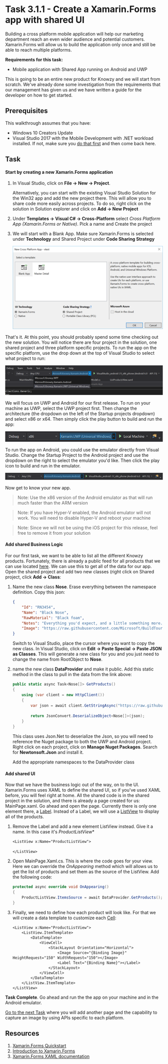 # Task 3.1.1 - Create a Xamarin.Forms app with shared UI

Building a cross platform mobile application will help our marketing department reach an even wider audience and potential customers. Xamarin.Forms will allow us to build the application only once and still be able to reach multiple platforms. 

**Requirements for this task:**
* Mobile application with Shared App running on Android and UWP

This is going to be an entire new product for Knowzy and we will start from scratch. We've already done some investigation from the requirements that our management has given us and we have written a guide for the developer on how to get started.

## Prerequisites 

This walkthrough assumes that you have:
* Windows 10 Creators Update
* Visual Studio 2017 with the Mobile Development with .NET workload installed. If not, make sure you [do that first](https://docs.microsoft.com/en-us/visualstudio/install/install-visual-studio) and then come back here.

## Task 

#### Start by creating a new Xamarin.Forms application

1. In Visual Studio, click on **File -> New -> Project**. 
    
    Alternatively, you can start with the existing Visual Studio Solution for the Win32 app and add the new project there. This will allow you to share code more easily across projects. To do so, right click on the solution in Solution explorer and click on **Add -> New Project**

2. Under **Templates -> Visual C# -> Cross-Platform** select *Cross Platform App (Xamarin.Forms or Native)*. Pick a name and Create the project
3. We will start with a Blank App. Make sure Xamarin.Forms is selected under **Technology** and Shared Project under **Code Sharing Strategy**

    ![New Project](images/new_project.png)

That's it. At this point, you should probably spend some time checking out the new solution. You will notice there are four project in the solution, one shared project and three platform specific projects. To run the app on the specific platform, use the drop down at the top of Visual Studio to select what project to run:

![Select Project](images/select_platform.png)

We will focus on UWP and Android for our first release. To run on your machine as UWP, select the UWP project first. Then change the architecture (the dropdown on the left of the Startup projects dropdown) and select x86 or x64. Then simply click the play button to build and run the app:

![Run](images/run.png)

To run the app on Android, you could use the emulator directly from Visual Studio. Change the Startup Project to the Android project and use the dropdown on the right to select the emulator you'd like. Then click the play icon to build and run in the emulator.

![Run Android](images/run_android.png)

Now get to know your new app.

> Note: Use the x86 version of the Android emulator as that will run much faster than the ARM version

> Note: If you have Hyper-V enabled, the Android emulator will not work. You will need to disable Hyper-V and reboot your machine

> Note: Since we will not be using the iOS project for this release, feel free to remove it from your solution

#### Add shared Business Logic

For our first task, we want to be able to list all the different Knowzy products. Fortunately, there is already a public feed for all products that we can use located [here](https://raw.githubusercontent.com/Microsoft/BuildTourHack/master/src/Noses/noses.json?token=AArcuB1FvHzTWESdpopKZiYk0C0H-4Kkks5ZL5AuwA%3D%3D). We can use this to get all of the data for our app. Open the shared project and add two new classes (right click on Shared project, click **Add -> Class**:

1. Name the new class **Nose**. Erase everything between the namespace definition. Copy this json:

    ```json
    {
        "Id": "RN3454",
        "Name": "Black Nose",
        "RawMaterial": "Black foam",
        "Notes": "Everything you'd expect, and a little something more.",
        "Image": "https://raw.githubusercontent.com/Microsoft/BuildTourHack/master/src/Noses/Frabicnose400x300.jpg?token=AArcuJLPN_TgeZBrqvm81EbVaDsh9eh2ks5ZL47AwA%3D%3D"
    }
    ```

    Switch to Visual Studio, place the cursor where you want to copy the new class. In Visual Studio, click on **Edit -> Paste Special -> Paste JSON as Classes**. This will generate a new class for you and you just need to change the name from RootObject to **Nose**.

2. name the new class **DataProvider** and make it public. Add this static method in the class to pull in the data from the link above:

    ```csharp
    public static async Task<Nose[]> GetProducts()
    {
        using (var client = new HttpClient())
        {
            var json = await client.GetStringAsync("https://raw.githubusercontent.com/Microsoft/BuildTourHack/master/src/Noses/noses.json?token=AArcuB1FvHzTWESdpopKZiYk0C0H-4Kkks5ZL5AuwA%3D%3D");

            return JsonConvert.DeserializeObject<Nose[]>(json);
        }
    }
    ```

    This class uses Json.Net to deserialize the Json, so you will need to reference the Nuget package to both the UWP and Android project. Right click on each project, click on **Manage Nuget Packages**. Search for **Newtonsoft.Json** and install it.

    Add the appropriate namespaces to the DataProvider class

#### Add shared UI

Now that we have the business logic out of the way, on to the UI. Xamarin.Forms uses XAML to define the shared UI, so if you've used XAML before, you will feel right at home. All the shared code is in the shared project in the solution, and there is already a page created for us: MainPage.xaml. Go ahead and open the page. Currently there is only one element there, a [Label](https://developer.xamarin.com/guides/xamarin-forms/user-interface/text/label/). Instead of a Label, we will use a [ListView](https://developer.xamarin.com/guides/xamarin-forms/user-interface/listview/) to display all of the products.

1. Remove the Label and add a new element ListView instead. Give it a name. In this case it's *ProductListView**

    ```xaml
    <ListView x:Name="ProductListView">

    </ListView>
    ```

2. Open MainPage.Xaml.cs. This is where the code goes for your view. Here we can override the *OnAppearing* method which will allows us to get the list of products and set them as the source of the ListView. Add the following code:

    ```csharp
    protected async override void OnAppearing()
    {
        ProductListView.ItemsSource = await DataProvider.GetProducts();
    }
    ```

3. Finally, we need to define how each product will look like. For that we will create a data template to customize each [Cell](https://developer.xamarin.com/guides/xamarin-forms/user-interface/listview/customizing-cell-appearance/):

    ```xaml
    <ListView x:Name="ProductListView">
        <ListView.ItemTemplate>
            <DataTemplate>
                <ViewCell>
                    <StackLayout Orientation="Horizontal">
                        <Image Source="{Binding Image}" HeightRequest="150" WidthRequest="150"></Image>
                        <Label Text="{Binding Name}"></Label>
                    </StackLayout>
                </ViewCell>
            </DataTemplate>
        </ListView.ItemTemplate>
    </ListView>
    ```

**Task Complete**. Go ahead and run the the app on your machine and in the Android emulator.

[Go to the next Task](312_Camera.md) where you will add another page and the capability to capture an image by using APIs specific to each platform.

## Resources

1. [Xamarin.Forms Quickstart](https://developer.xamarin.com/guides/xamarin-forms/getting-started/hello-xamarin-forms/quickstart/)
2. [Introduction to Xamarin.Forms](https://developer.xamarin.com/guides/xamarin-forms/getting-started/introduction-to-xamarin-forms/)
3. [Xamarin.Forms XAML documentation](https://developer.xamarin.com/guides/xamarin-forms/xaml/)
